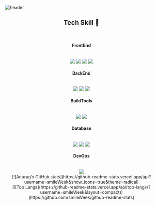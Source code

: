 <!-- 헤더 -->
![header](https://capsule-render.vercel.app/api?type=slice&color=auto&height=200&section=header&text=Hello&fontAlign=70&rotate=20&fontAlignY=25&animation=fadeIn&desc=Welcome%20To%20smileWeek%27s%20GitHub%20page.&descAlign=65.&descAlignY=40)
<!-- 컨텐츠 -->
<div align=center>
  <h2>Tech Skill 🌠</h2>
  <br/>
  <!--프론트-->
  <h4>FrontEnd</h4>
  <br/>
  <img src="https://img.shields.io/badge/Vue.js-4FC08D?style=flat&logo=Vue.js&logoColor=white"/>
  <img src="https://img.shields.io/badge/HTML5-E34F26?style=flat&logo=HTML5&logoColor=white"/>
  <img src="https://img.shields.io/badge/CSS-1572B6?style=flat&logo=CSS3&logoColor=white"/>
  <img src="https://img.shields.io/badge/JavaScript-F7DF1E?style=flat&logo=Javascript&logoColor=white"/>
  <br/>
  <!--백엔드-->
  <h4>BackEnd</h4>
  <br/>
  <img src="https://img.shields.io/badge/Node.js-339933?style=flat&logo=Node.js&logoColor=white"/>
  <img src="https://img.shields.io/badge/Java-007396?style=flat&logo=Java&logoColor=white"/>
  <img src="https://img.shields.io/badge/Spring Boot-6DB33F?style=flat&logo=Spring Boot&logoColor=white"/>
  <br/>
  <!--빌드-->
  <h4>BuildTools</h4>
  <br/>
  <img src="https://img.shields.io/badge/Gradle-02303A?style=flat&logo=Gradle&logoColor=white"/>
  <img src="https://img.shields.io/badge/Apache Maven-C71A36?style=flat&logo=Apache Maven&logoColor=white"/>
  <br/>
  <!--데이터베이스-->
  <h4>Database</h4>
  <br/>
  <img src="https://img.shields.io/badge/Oracle-F80000?style=flat&logo=Oracle&logoColor=white"/>
  <img src="https://img.shields.io/badge/MySQL-4479A1?style=flat&logo=MySQL&logoColor=white"/>
  <img src="https://img.shields.io/badge/PostgreSQL-4169E1?style=flat&logo=PostgreSQL&logoColor=white"/>
  <br/>
  <!--DevOps-->
  <h4>DevOps</h4>
  <br/>
  <img src="https://img.shields.io/badge/Amazon EC2-FF9900?style=flat&logo=Amazon EC2&logoColor=white"/>
  <br/>
  
<div>
  [![Anurag's GitHub stats](https://github-readme-stats.vercel.app/api?username=smileWeek&show_icons=true&theme=radical)
  <br/>
  [![Top Langs](https://github-readme-stats.vercel.app/api/top-langs/?username=smileWeek&layout=compact)](https://github.com/smileWeek/github-readme-stats)
